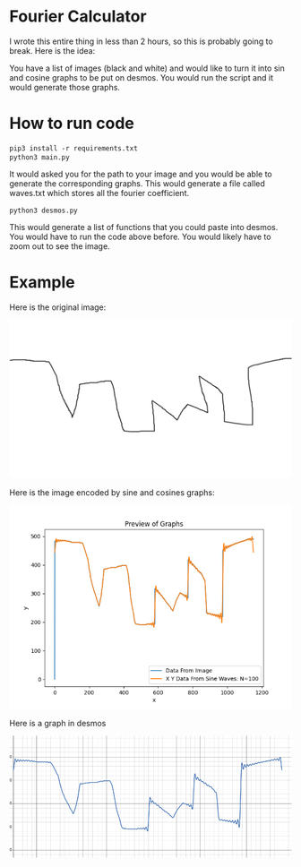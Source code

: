 # Fourier Calculator

I wrote this entire thing in less than 2 hours, so this is probably going to break. Here is the idea:

You have a list of images (black and white) and would like to turn it into sin and cosine graphs to be put on desmos. You would run the script and it would generate those graphs. 

# How to run code 

```
pip3 install -r requirements.txt 
python3 main.py
```

It would asked you for the path to your image and you would be able to generate the corresponding graphs. This would generate a file called waves.txt which stores all the fourier coefficient. 

```
python3 desmos.py
```
This would generate a list of functions that you could paste into desmos. You would have to run the code above before. You would likely have to zoom out to see the image. 

# Example 
Here is the original image: 

![cosine_graph](images/test_2.png)

Here is the image encoded by sine and cosines graphs:

![cosine_graph](images/plot.png)

Here is a graph in desmos 

![cosine_graph](images/desmos.png)